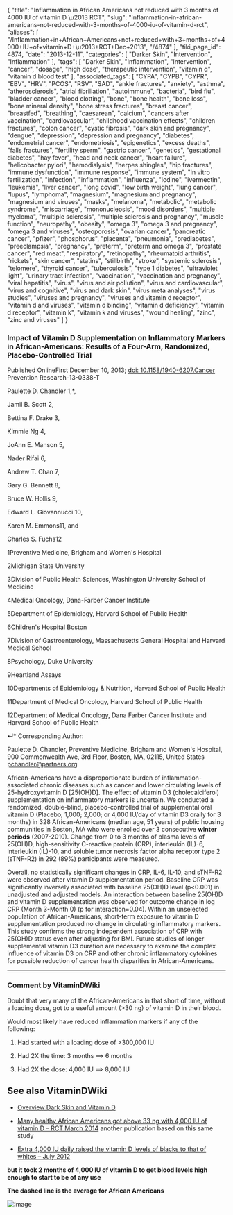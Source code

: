 {
    "title": "Inflammation in African Americans not reduced with 3 months of 4000 IU of vitamin D \u2013 RCT",
    "slug": "inflammation-in-african-americans-not-reduced-with-3-months-of-4000-iu-of-vitamin-d-rct",
    "aliases": [
        "/Inflammation+in+African+Americans+not+reduced+with+3+months+of+4000+IU+of+vitamin+D+\u2013+RCT+Dec+2013",
        "/4874"
    ],
    "tiki_page_id": 4874,
    "date": "2013-12-11",
    "categories": [
        "Darker Skin",
        "Intervention",
        "Inflammation"
    ],
    "tags": [
        "Darker Skin",
        "Inflammation",
        "Intervention",
        "cancer",
        "dosage",
        "high dose",
        "therapeutic intervention",
        "vitamin d",
        "vitamin d blood test"
    ],
    "associated_tags": [
        "CYPA",
        "CYPB",
        "CYPR",
        "EBV",
        "HRV",
        "PCOS",
        "RSV",
        "SAD",
        "ankle fractures",
        "anxiety",
        "asthma",
        "atherosclerosis",
        "atrial fibrillation",
        "autoimmune",
        "bacteria",
        "bird flu",
        "bladder cancer",
        "blood clotting",
        "bone",
        "bone health",
        "bone loss",
        "bone mineral density",
        "bone stress fractures",
        "breast cancer",
        "breastfed",
        "breathing",
        "caesarean",
        "calcium",
        "cancers after vaccination",
        "cardiovascular",
        "childhood vaccination effects",
        "children fractures",
        "colon cancer",
        "cystic fibrosis",
        "dark skin and pregnancy",
        "dengue",
        "depression",
        "depression and pregnancy",
        "diabetes",
        "endometrial cancer",
        "endometriosis",
        "epigenetics",
        "excess deaths",
        "falls fractures",
        "fertility sperm",
        "gastric cancer",
        "genetics",
        "gestational diabetes",
        "hay fever",
        "head and neck cancer",
        "heart failure",
        "helicobacter pylori",
        "hemodialysis",
        "herpes shingles",
        "hip fractures",
        "immune dysfunction",
        "immune response",
        "immune system",
        "in vitro fertilization",
        "infection",
        "inflammation",
        "influenza",
        "iodine",
        "ivermectin",
        "leukemia",
        "liver cancer",
        "long covid",
        "low birth weight",
        "lung cancer",
        "lupus",
        "lymphoma",
        "magnesium",
        "magnesium and pregnancy",
        "magnesium and viruses",
        "masks",
        "melanoma",
        "metabolic",
        "metabolic syndrome",
        "miscarriage",
        "mononucleosis",
        "mood disorders",
        "multiple myeloma",
        "multiple sclerosis",
        "multiple sclerosis and pregnancy",
        "muscle function",
        "neuropathy",
        "obesity",
        "omega 3",
        "omega 3 and pregnancy",
        "omega 3 and viruses",
        "osteoporosis",
        "ovarian cancer",
        "pancreatic cancer",
        "pfizer",
        "phosphorus",
        "placenta",
        "pneumonia",
        "prediabetes",
        "preeclampsia",
        "pregnancy",
        "preterm",
        "preterm and omega 3",
        "prostate cancer",
        "red meat",
        "respiratory",
        "retinopathy",
        "rheumatoid arthritis",
        "rickets",
        "skin cancer",
        "statins",
        "stillbirth",
        "stroke",
        "systemic sclerosis",
        "telomere",
        "thyroid cancer",
        "tuberculosis",
        "type 1 diabetes",
        "ultraviolet light",
        "urinary tract infection",
        "vaccination",
        "vaccination and pregnancy",
        "viral hepatitis",
        "virus",
        "virus and air pollution",
        "virus and cardiovascular",
        "virus and cognitive",
        "virus and dark skin",
        "virus meta analyses",
        "virus studies",
        "viruses and pregnancy",
        "viruses and vitamin d receptor",
        "vitamin d and viruses",
        "vitamin d binding",
        "vitamin d deficiency",
        "vitamin d receptor",
        "vitamin k",
        "vitamin k and viruses",
        "wound healing",
        "zinc",
        "zinc and viruses"
    ]
}


### Impact of Vitamin D Supplementation on Inflammatory Markers in African-Americans: Results of a Four-Arm, Randomized, Placebo-Controlled Trial

Published OnlineFirst December 10, 2013; [doi: 10.1158/1940-6207.Cancer](https://doi.org/10.1158/1940-6207.Cancer) Prevention Research-13-0338-T

Paulette D. Chandler 1,*,

Jamil B. Scott 2,

Bettina F. Drake 3,

Kimmie Ng 4,

JoAnn E. Manson 5,

Nader Rifai 6,

Andrew T. Chan 7,

Gary G. Bennett 8,

Bruce W. Hollis 9,

Edward L. Giovannucci 10,

Karen M. Emmons11, and

Charles S. Fuchs12

1Preventive Medicine, Brigham and Women's Hospital

2Michigan State University

3Division of Public Health Sciences, Washington University School of Medicine

4Medical Oncology, Dana-Farber Cancer Institute

5Department of Epidemiology, Harvard School of Public Health

6Children's Hospital Boston

7Division of Gastroenterology, Massachusetts General Hospital and Harvard Medical School

8Psychology, Duke University

9Heartland Assays

10Departments of Epidemiology & Nutrition, Harvard School of Public Health

11Department of Medical Oncology, Harvard School of Public Health

12Department of Medical Oncology, Dana Farber Cancer Institute and Harvard School of Public Health

↵* Corresponding Author:

Paulette D. Chandler, Preventive Medicine, Brigham and Women's Hospital, 900 Commonwealth Ave, 3rd Floor, Boston, MA, 02115, United States pchandler@partners.org

African-Americans have a disproportionate burden of inflammation-associated chronic diseases such as cancer and lower circulating levels of 25-hydroxyvitamin D <span>[25(OH)D]</span>. The effect of vitamin D3 (cholecalciferol) supplementation on inflammatory markers is uncertain. We conducted a randomized, double-blind, placebo-controlled trial of supplemental oral vitamin D (Placebo; 1,000; 2,000; or 4,000 IU/day of vitamin D3 orally for 3 months) in 328 African-Americans (median age, 51 years) of public housing communities in Boston, MA who were enrolled over 3 consecutive  **winter periods**  (2007-2010). Change from 0 to 3 months of plasma levels of 25(OH)D, high-sensitivity C-reactive protein (CRP), interleukin (IL)-6, interleukin (IL)-10, and soluble tumor necrosis factor alpha receptor type 2 (sTNF-R2) in 292 (89%) participants were measured. 

Overall, no statistically significant changes in CRP, IL-6, IL-10, and sTNF-R2 were observed after vitamin D supplementation period. Baseline CRP was significantly inversely associated with baseline 25(OH)D level (p<0.001) in unadjusted and adjusted models. An interaction between baseline 25(OH)D and vitamin D supplementation was observed for outcome change in log CRP (Month 3-Month 0) (p for interaction=0.04). Within an unselected population of African-Americans, short-term exposure to vitamin D supplementation produced no change in circulating inflammatory markers. This study confirms the strong independent association of CRP with 25(OH)D status even after adjusting for BMI. Future studies of longer supplemental vitamin D3 duration are necessary to examine the complex influence of vitamin D3 on CRP and other chronic inflammatory cytokines for possible reduction of cancer health disparities in African-Americans.

---

### Comment by VitaminDWiki

Doubt that very many of the African-Americans in that short of time, without a loading dose, got to a useful amount (>30 ng) of vitamin D in their blood.

Would most likely have reduced inflammation markers if any of the following:

1. Had started with a loading dose of >300,000 IU

1. Had 2X the time:  3 months ==> 6 months

1. Had 2X the dose: 4,000 IU ==> 8,000 IU

## See also VitaminDWiki

* [Overview Dark Skin and Vitamin D](/tags/overview-dark-skin-and-vitamin-d.html)

* [Many healthy African Americans got above 33 ng with 4,000 IU of vitamin D – RCT March 2014](/posts/many-healthy-african-americans-got-above-33-ng-with-4000-iu-of-vitamin-d-rct) another publication based on this same study

* [Extra 4,000 IU daily raised the vitamin D levels of blacks to that of whites – July 2012](/posts/extra-4000-iu-daily-raised-the-vitamin-d-levels-of-blacks-to-that-of-whites)

 **but it took 2 months of 4,000 IU of vitamin D to get blood levels high enough to start to be of any use** 

 **The dashed line is the average for African Americans** 

<img src="https://d378j1rmrlek7x.cloudfront.net/attachments/jpeg/pc-and-4000-iu-1-year.jpg" alt="image">